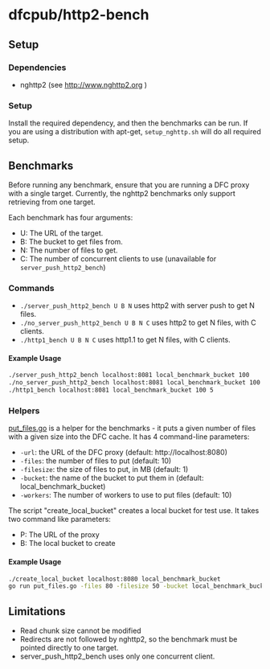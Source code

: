 # dfcpub/http2-bench
## Setup
### Dependencies
- nghttp2 (see http://www.nghttp2.org )

### Setup
Install the required dependency, and then the benchmarks can be run. If you are using a distribution with apt-get, `setup_nghttp.sh` will do all required setup.

## Benchmarks
Before running any benchmark, ensure that you are running a DFC proxy with a single target. Currently, the nghttp2 benchmarks only support retrieving from one target.

Each benchmark has four arguments:
- U: The URL of the target.
- B: The bucket to get files from.
- N: The number of files to get.
- C: The number of concurrent clients to use (unavailable for `server_push_http2_bench`)

### Commands

- `./server_push_http2_bench U B N` uses http2 with server push to get N files.
- `./no_server_push_http2_bench U B N C` uses http2 to get N files, with C clients.
- `./http1_bench U B N C` uses http1.1 to get N files, with C clients.

#### Example Usage
```bash
./server_push_http2_bench localhost:8081 local_benchmark_bucket 100
./no_server_push_http2_bench localhost:8081 local_benchmark_bucket 100 5
./http1_bench localhost:8081 local_benchmark_bucket 100 5
```
### Helpers

[put_files.go](./put_files.go) is a helper for the benchmarks - it puts a given number of files with a given size into the DFC cache. It has 4 command-line parameters:

- `-url`: the URL of the DFC proxy (default: http://localhost:8080)
- `-files`: the number of files to put (default: 10)
- `-filesize`: the size of files to put, in MB (default: 1)
- `-bucket`: the name of the bucket to put them in (default: local_benchmark_bucket)
- `-workers`: The number of workers to use to put files (default: 10)

The script "create_local_bucket" creates a local bucket for test use. It takes two command like parameters:

- P: The URL of the proxy
- B: The local bucket to create

#### Example Usage
```bash
./create_local_bucket localhost:8080 local_benchmark_bucket
go run put_files.go -files 80 -filesize 50 -bucket local_benchmark_bucket -workers 30
```
## Limitations
- Read chunk size cannot be modified
- Redirects are not followed by nghttp2, so the benchmark must be pointed directly to one target.
- server_push_http2_bench uses only one concurrent client.
